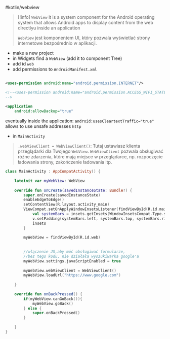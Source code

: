 #kotlin/webview


>[!info] `WebView`
>it is a system component for the Android operating system that allows Android apps to display content from the web directlyu inside an application
>
>`WebView` jest komponentem UI, który pozwala wyświetlać strony internetowe bezpośrednio w aplikacji.

- make a new project
- in Widgets find a `WebView` (add it to component Tree)
- add id `web`
- add permissions to `AndroidManifest.xml`
```xml
  
<uses-permission android:name="android.permission.INTERNET"/>  

<!--<uses-permission android:name="android.permission.ACCESS_WIFI_STATE"/>  
-->
  
<application  
    android:allowBackup="true"
```
eventually inside the application:
`android:usesCleartextTraffic="true"` allows to use unsafe addresses `http`



- in `MainActivity`

> `.webViewClient = WebViewClient()`: Tutaj ustawiasz klienta przeglądarki dla Twojego `WebView`. `WebViewClient` pozwala obsługiwać różne zdarzenia, które mają miejsce w przeglądarce, np. rozpoczęcie ładowania strony, zakończenie ładowania itp.

```Kotlin
class MainActivity : AppCompatActivity() {  
  
    lateinit var myWebView: WebView  
  
    override fun onCreate(savedInstanceState: Bundle?) {  
        super.onCreate(savedInstanceState)  
        enableEdgeToEdge()  
        setContentView(R.layout.activity_main)  
        ViewCompat.setOnApplyWindowInsetsListener(findViewById(R.id.main)) { v, insets ->  
            val systemBars = insets.getInsets(WindowInsetsCompat.Type.systemBars())  
            v.setPadding(systemBars.left, systemBars.top, systemBars.right, systemBars.bottom)  
            insets  
        }  
  
        myWebView = findViewById(R.id.web)  
  
  
        //włączenie JS,aby móć obsługiwać formularze,        
        //bez tego kodu, nie działała wyszukiwarka google'a
        myWebView.settings.javaScriptEnabled = true  
  
        myWebView.webViewClient = WebViewClient()  
        myWebView.loadUrl("https://www.google.com")  
  
    }  
  
    override fun onBackPressed() {  
        if(myWebView.canGoBack()){  
            myWebView.goBack()  
        } else {  
            super.onBackPressed()  
        }  
  
    }  
}
```


















